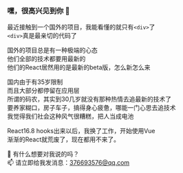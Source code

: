 ### 嘿，很高兴见到你 👋

最近接触到一个国外的项目，我能看懂的就只有`<div>`了<br/>
`<div>`真是最亲切的代码了<br/>

国外的项目总是有一种极端的心态<br/>
他们全部的技术都要用最新的<br/>
他们的React居然用的是最新的beta版，怎么新怎么来<br/>

国内由于有35岁限制<br/>
而且大部分都停留在应用层<br/>
所谓的码农，其实到30几岁就没有那种热情去追最新的技术了<br/>
要养家糊口，房子车子，搞得身心疲惫，哪能一门心思去追技术<br/>
我觉得我们社会这种风气很糟糕，把人当成电池<br/>

React16.8 hooks出来以后，我换了工作，开始使用Vue<br/>
渐渐的React就荒废了，现在都用不来了。

💬 有什么想要对我说的吗？<br/>
📫 请立即给我发消息：<a href="mailto:376693576@qq.com" target="_blank">376693576@qq.com</a>

<!--
**javaLuo/javaLuo** is a ✨ _special_ ✨ repository because its `README.md` (this file) appears on your GitHub profile.

Here are some ideas to get you started:

- 🔭 I’m currently working on ...
- 🌱 I’m currently learning ...
- 👯 I’m looking to collaborate on ...
- 🤔 I’m looking for help with ...
- 💬 Ask me about ...
- 📫 How to reach me: ...
- 😄 Pronouns: ...
- ⚡ Fun fact: ...
-->
